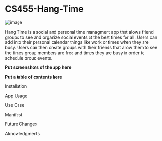 # CS455-Hang-Time
![image](https://user-images.githubusercontent.com/56166683/115088823-4996c000-9ece-11eb-9dfb-4dc85e170846.png)

Hang Time is a social and personal time managment app that alows friend groups to see and organize social events at the best times for all. Users can add into their personal calendar things like work or times when they are busy. Users can then create groups with their friends that allow them to see the times group members are free and times they are busy in order to schedule group events.

**Put screenshots of the app here**

**Put a table of contents here**

Installation

App Usage

Use Case

Manifest

Future Changes

Aknowledgments



